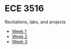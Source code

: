 # ECE 3516

Recitations, labs, and projects

- [Week 1](R01.html)
- [Week 2](R02.html)
- [Week 3](R03.html)
